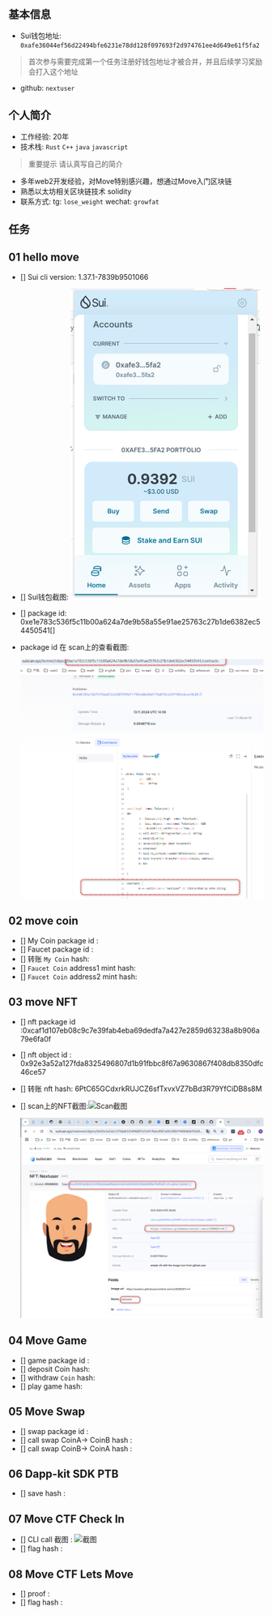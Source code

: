 ## 基本信息
- Sui钱包地址: `0xafe36044ef56d22494bfe6231e78dd128f097693f2d974761ee4d649e61f5fa2`
> 首次参与需要完成第一个任务注册好钱包地址才被合并，并且后续学习奖励会打入这个地址
- github: `nextuser`

## 个人简介
- 工作经验: 20年
- 技术栈: `Rust` `C++` `java` `javascript` 
> 重要提示 请认真写自己的简介
- 多年web2开发经验，对Move特别感兴趣，想通过Move入门区块链
- 熟悉以太坊相关区块链技术 solidity
- 联系方式: tg: `lose_weight`  wechat: `growfat`

## 任务

##   01 hello move  
- [] Sui cli version: 1.37.1-7839b9501066

- [] Sui钱包截图: ![image-20241113222340749](images/image-20241113222340749.png) 

- [] package id: 0xe1e783c536f5c11b00a624a7de9b58a55e91ae25763c27b1de6382ec54450541[] 

- package id 在 scan上的查看截图:

  ![image-20241113230252716](images/image-20241113230252716.png)

  

  

##   02 move coin
- [] My Coin package id : 
- [] Faucet package id : 
- [] 转账 `My Coin` hash:
- [] `Faucet Coin` address1 mint hash:
- [] `Faucet Coin` address2 mint hash:

##   03 move NFT
- [] nft package id :0xcaf1d107eb08c9c7e39fab4eba69dedfa7a427e2859d63238a8b906a79e6fa0f

- [] nft object id : 0x92e3a52a127fda8325496807d1b91fbbc8f67a9630867f408db8350dfc46ce57

- [] 转账 nft  hash: 6PtC65GCdxrkRUJCZ6sfTxvxVZ7bBd3R79YfCiDB8s8M

- [] scan上的NFT截图:![Scan截图](./images/你的图片地址)

  ![image-20241114000654688](images/image-20241114000654688.png)

##   04 Move Game
- [] game package id :
- [] deposit Coin hash:
- [] withdraw `Coin` hash:
- [] play game hash:

##   05 Move Swap
- [] swap package id :
- [] call swap CoinA-> CoinB  hash :
- [] call swap CoinB-> CoinA  hash :

##   06 Dapp-kit SDK PTB
- [] save hash :

##   07 Move CTF Check In
- [] CLI call 截图 : ![截图](./images/你的图片地址)
- [] flag hash :

##   08 Move CTF Lets Move
- [] proof : 
- [] flag hash :
